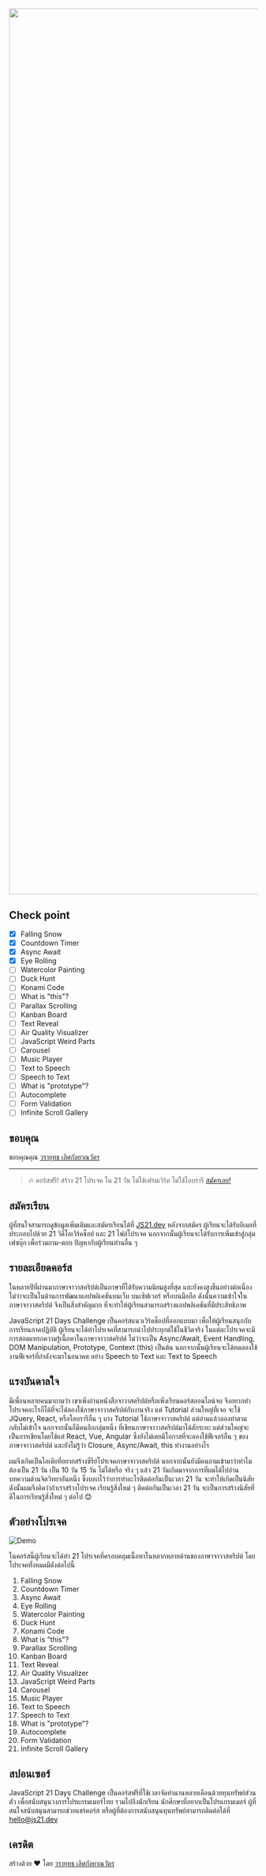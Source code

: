 <h1 align="center">
<img width="1792" alt="Cover" src="https://user-images.githubusercontent.com/4281887/76942900-0c5da880-6931-11ea-98ad-67aa53604024.png">
</h1>

## Check point

- [x] Falling Snow
- [x] Countdown Timer
- [x] Async Await
- [x] Eye Rolling
- [ ] Watercolor Painting
- [ ] Duck Hunt
- [ ] Konami Code
- [ ] What is "this"?
- [ ] Parallax Scrolling
- [ ] Kanban Board
- [ ] Text Reveal
- [ ] Air Quality Visualizer
- [ ] JavaScript Weird Parts
- [ ] Carousel
- [ ] Music Player
- [ ] Text to Speech
- [ ] Speech to Text
- [ ] What is "prototype"?
- [ ] Autocomplete
- [ ] Form Validation
- [ ] Infinite Scroll Gallery

## ขอบคุณ

ขอบคุณคุณ [วรายุทธ เลิศกัลยาณวัตร](https://github.com/lvarayut)

---

> 🔥 คอร์สฟรี! สร้าง 21 โปรเจค ใน 21 วัน ไม่ใช้เฟรมเวิร์ค ไม่ใช้ไลบรารี [สมัครเลย!](https://js21.dev/)
## สมัครเรียน

ผู้ที่สนใจสามารถดูข้อมูลเพิ่มเติมและสมัครเรียนได้ที่ [JS21.dev](https://www.js21.dev/) หลังจากสมัคร ผู้เรียนจะได้รับอีเมลที่ประกอบไปด้วย 21 วิดีโอเวิร์คช็อป และ 21 ไฟล์โปรเจค นอกจากนั้นผู้เรียนจะได้รับการเพิ่มเข้าสู่กลุ่มเฟซบุ๊ก เพื่อร่วมถาม-ตอบ ปัญหากับผู้เรียนท่านอื่น ๆ

## รายละเอียดคอร์ส

ในหลายปีที่ผ่านมาภาษาจาวาสคริปต์เป็นภาษาที่ได้รับความนิยมสูงที่สุด และยังคงสูงขึ้นอย่างต่อเนื่อง ไม่ว่าจะเป็นในด้านการพัฒนาแอปพลิเคชันบนเว็บ บนเซิฟเวอร์ หรือบนมือถือ ดังนั้นความเข้าใจในภาษาจาวาสคริปต์ จึงเป็นสิ่งสำคัญมาก ที่จะทำให้ผู้เรียนสามารถสร้างแอปพลิเคชันที่มีประสิทธิภาพ

JavaScript 21 Days Challenge เป็นคอร์สแนวเวิร์คช็อปที่ออกแบบมา เพื่อให้ผู้เรียนสนุกกับการเรียนภาคปฏิบัติ ผู้เรียนจะได้ทำโปรเจคที่สามารถนำไปประยุกต์ใช้ในชีวิตจริง ในแต่ละโปรเจคจะมีการสอดแทรกความรู้เนื้อหาในภาษาจาวาสคริปต์ ไม่ว่าจะเป็น Async/Await, Event Handling, DOM Manipulation, Prototype, Context (this) เป็นต้น นอกจากนั้นผู้เรียนจะได้ทดลองใช้งานฟีเจอร์ที่กำลังจะมาในอนาคต อย่าง Speech to Text และ Text to Speech

## แรงบันดาลใจ

มีเพื่อนหลายคนมาถามว่า เขาเพิ่งอ่านหนังสือจาวาสคริปต์หรือเพิ่งเรียนคอร์สออนไลน์จบ จึงอยากทำโปรเจคอะไรก็ได้ที่จะได้ลองใช้ภาษาจาวาสคริปต์กับงานจริง แต่ Tutorial ส่วนใหญ่ที่เจอ จะใช้ JQuery, React, หรือไลบรารีอื่น ๆ บาง Tutorial ใช้ภาษาจาวาสคริปต์ แต่อ่านแล้วลองทำตาม กลับไม่เข้าใจ นอกจากนั้นก็มีคนอีกกลุ่มหนึ่ง ที่เขียนภาษาจาวาสคริปต์มาได้สักระยะ แต่ส่วนใหญ่จะเป็นการเขียนโดยใช้แต่ React, Vue, Angular ซึ่งยังไม่เคยมีโอกาสที่จะลองใช้ฟีเจอร์อื่น ๆ ของภาษาจาวาสคริปต์ และยังไม่รู้ว่า Closure, Async/Await, this ทำงานอย่างไร

ผมจึงเกิดเป็นไอเดียที่อยากสร้างซีรีย์โปรเจคภาษาจาวาสคริปต์ นอกจากนั้นยังมีคนถามเข้ามาว่าทำไมต้องเป็น 21 วัน เป็น 10 วัน 15 วัน ไม่ได้หรือ จริง ๆ แล้ว 21 วันเกิดมาจากการที่ผมได้ไปอ่านบทความด้านจิตวิทยาอันหนึ่ง ซึ่งบอกไว้ว่าการทำอะไรติดต่อกันเป็นเวลา 21 วัน จะทำให้เกิดเป็นนิสัย ดังนั้นผมจึงคิดว่าถ้าเราสร้างโปรเจค เรียนรู้สิ่งใหม่ ๆ ติดต่อกันเป็นเวลา 21 วัน จะเป็นการสร้างนิสัยที่ดีในการเรียนรู้สิ่งใหม่ ๆ ต่อไป 😊

## ตัวอย่างโปรเจค

![Demo](https://user-images.githubusercontent.com/4281887/76953311-19829380-6941-11ea-99d4-088be398ab61.gif)

ในคอร์สนี้ผู้เรียนจะได้ทำ 21 โปรเจคที่ครอบคลุมเนื้อหาในหลากหลายด้านของภาษาจาวาสคริปต์ โดยโปรเจคทั้งหมดมีดังต่อไปนี้

1. Falling Snow
1. Countdown Timer
1. Async Await
1. Eye Rolling
1. Watercolor Painting
1. Duck Hunt
1. Konami Code
1. What is "this"?
1. Parallax Scrolling
1. Kanban Board
1. Text Reveal
1. Air Quality Visualizer
1. JavaScript Weird Parts
1. Carousel
1. Music Player
1. Text to Speech
1. Speech to Text
1. What is "prototype"?
1. Autocomplete
1. Form Validation
1. Infinite Scroll Gallery

## สปอนเซอร์

JavaScript 21 Days Challenge เป็นคอร์สฟรีที่ใช้เวลาจัดทำนานหลายเดือนด้วยทุนทรัพย์ส่วนตัว เพื่อสนับสนุนวงการโปรแกรมเมอร์ไทย รวมไปถึงนักเรียน นักศึกษาที่อยากเป็นโปรแกรมเมอร์ ผู้ที่สนใจสนับสนุนสามารถช่วยแชร์คอร์ส หรือผู้ที่ต้องการสนับสนุนทุนทรัพย์สามารถติดต่อได้ที่ hello@js21.dev

## เครดิต

สร้างด้วย ♥ โดย [วรายุทธ เลิศกัลยาณวัตร](https://github.com/lvarayut)
